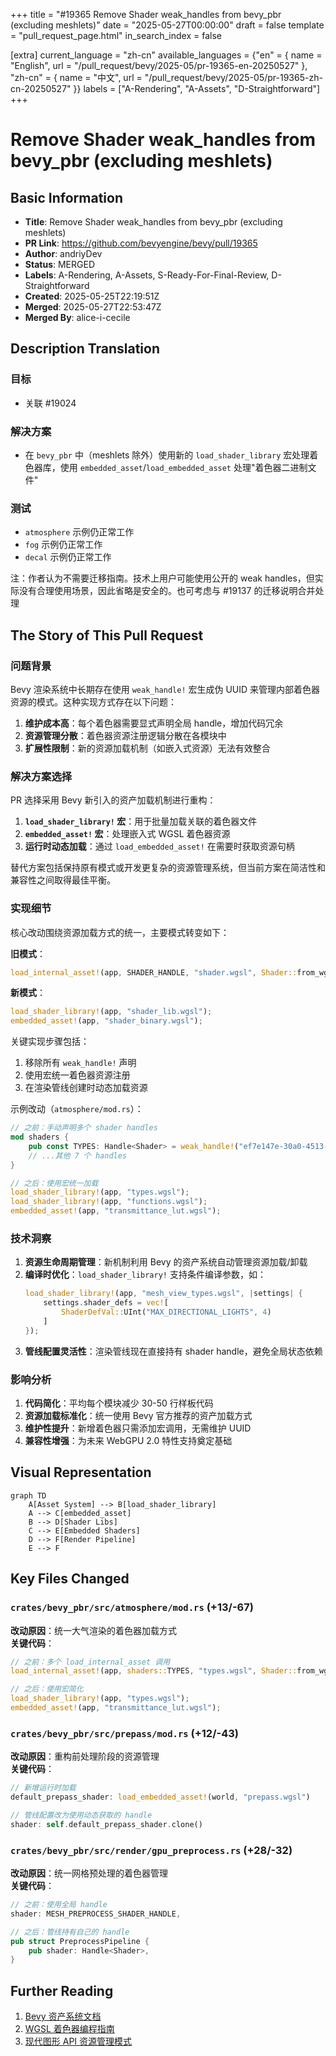 +++
title = "#19365 Remove Shader weak_handles from bevy_pbr (excluding meshlets)"
date = "2025-05-27T00:00:00"
draft = false
template = "pull_request_page.html"
in_search_index = false

[extra]
current_language = "zh-cn"
available_languages = {"en" = { name = "English", url = "/pull_request/bevy/2025-05/pr-19365-en-20250527" }, "zh-cn" = { name = "中文", url = "/pull_request/bevy/2025-05/pr-19365-zh-cn-20250527" }}
labels = ["A-Rendering", "A-Assets", "D-Straightforward"]
+++

# Remove Shader weak_handles from bevy_pbr (excluding meshlets)

## Basic Information
- **Title**: Remove Shader weak_handles from bevy_pbr (excluding meshlets)
- **PR Link**: https://github.com/bevyengine/bevy/pull/19365
- **Author**: andriyDev
- **Status**: MERGED
- **Labels**: A-Rendering, A-Assets, S-Ready-For-Final-Review, D-Straightforward
- **Created**: 2025-05-25T22:19:51Z
- **Merged**: 2025-05-27T22:53:47Z
- **Merged By**: alice-i-cecile

## Description Translation
### 目标
- 关联 #19024

### 解决方案
- 在 `bevy_pbr` 中（meshlets 除外）使用新的 `load_shader_library` 宏处理着色器库，使用 `embedded_asset`/`load_embedded_asset` 处理"着色器二进制文件"

### 测试
- `atmosphere` 示例仍正常工作
- `fog` 示例仍正常工作
- `decal` 示例仍正常工作

注：作者认为不需要迁移指南。技术上用户可能使用公开的 weak handles，但实际没有合理使用场景，因此省略是安全的。也可考虑与 #19137 的迁移说明合并处理

## The Story of This Pull Request

### 问题背景
Bevy 渲染系统中长期存在使用 `weak_handle!` 宏生成伪 UUID 来管理内部着色器资源的模式。这种实现方式存在以下问题：

1. **维护成本高**：每个着色器需要显式声明全局 handle，增加代码冗余
2. **资源管理分散**：着色器资源注册逻辑分散在各模块中
3. **扩展性限制**：新的资源加载机制（如嵌入式资源）无法有效整合

### 解决方案选择
PR 选择采用 Bevy 新引入的资产加载机制进行重构：

1. **`load_shader_library!` 宏**：用于批量加载关联的着色器文件
2. **`embedded_asset!` 宏**：处理嵌入式 WGSL 着色器资源
3. **运行时动态加载**：通过 `load_embedded_asset!` 在需要时获取资源句柄

替代方案包括保持原有模式或开发更复杂的资源管理系统，但当前方案在简洁性和兼容性之间取得最佳平衡。

### 实现细节
核心改动围绕资源加载方式的统一，主要模式转变如下：

**旧模式**：
```rust
load_internal_asset!(app, SHADER_HANDLE, "shader.wgsl", Shader::from_wgsl);
```

**新模式**：
```rust
load_shader_library!(app, "shader_lib.wgsl");
embedded_asset!(app, "shader_binary.wgsl");
```

关键实现步骤包括：
1. 移除所有 `weak_handle!` 声明
2. 使用宏统一着色器资源注册
3. 在渲染管线创建时动态加载资源

示例改动（`atmosphere/mod.rs`）：
```rust
// 之前：手动声明多个 shader handles
mod shaders {
    pub const TYPES: Handle<Shader> = weak_handle!("ef7e147e-30a0-4513-bae3-ddde2a6c20c5");
    // ...其他 7 个 handles
}

// 之后：使用宏统一加载
load_shader_library!(app, "types.wgsl");
load_shader_library!(app, "functions.wgsl");
embedded_asset!(app, "transmittance_lut.wgsl");
```

### 技术洞察
1. **资源生命周期管理**：新机制利用 Bevy 的资产系统自动管理资源加载/卸载
2. **编译时优化**：`load_shader_library!` 支持条件编译参数，如：
   ```rust
   load_shader_library!(app, "mesh_view_types.wgsl", |settings| {
       settings.shader_defs = vec![
           ShaderDefVal::UInt("MAX_DIRECTIONAL_LIGHTS", 4)
       ]
   });
   ```
3. **管线配置灵活性**：渲染管线现在直接持有 shader handle，避免全局状态依赖

### 影响分析
1. **代码简化**：平均每个模块减少 30-50 行样板代码
2. **资源加载标准化**：统一使用 Bevy 官方推荐的资产加载方式
3. **维护性提升**：新增着色器只需添加宏调用，无需维护 UUID
4. **兼容性增强**：为未来 WebGPU 2.0 特性支持奠定基础

## Visual Representation

```mermaid
graph TD
    A[Asset System] --> B[load_shader_library]
    A --> C[embedded_asset]
    B --> D[Shader Libs]
    C --> E[Embedded Shaders]
    D --> F[Render Pipeline]
    E --> F
```

## Key Files Changed

### `crates/bevy_pbr/src/atmosphere/mod.rs` (+13/-67)
**改动原因**：统一大气渲染的着色器加载方式  
**关键代码**：
```rust
// 之前：多个 load_internal_asset 调用
load_internal_asset!(app, shaders::TYPES, "types.wgsl", Shader::from_wgsl);

// 之后：使用宏简化
load_shader_library!(app, "types.wgsl");
embedded_asset!(app, "transmittance_lut.wgsl");
```

### `crates/bevy_pbr/src/prepass/mod.rs` (+12/-43)
**改动原因**：重构前处理阶段的资源管理  
**关键代码**：
```rust
// 新增运行时加载
default_prepass_shader: load_embedded_asset!(world, "prepass.wgsl")

// 管线配置改为使用动态获取的 handle
shader: self.default_prepass_shader.clone()
```

### `crates/bevy_pbr/src/render/gpu_preprocess.rs` (+28/-32)
**改动原因**：统一网格预处理的着色器管理  
**关键代码**：
```rust
// 之前：使用全局 handle
shader: MESH_PREPROCESS_SHADER_HANDLE,

// 之后：管线持有自己的 handle
pub struct PreprocessPipeline {
    pub shader: Handle<Shader>,
}
```

## Further Reading
1. [Bevy 资产系统文档](https://bevyengine.org/learn/book/assets/)
2. [WGSL 着色器编程指南](https://gpuweb.github.io/gpuweb/wgsl/)
3. [现代图形 API 资源管理模式](https://developer.nvidia.com/blog/advanced-api-performance-2018/)